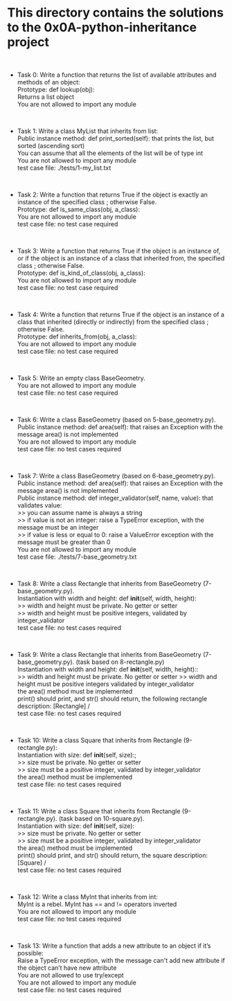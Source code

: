 # This directory contains the solutions to the 0x0A-python-inheritance project
<br>

* Task 0: Write a function that returns the list of available attributes and methods of an object: <br>
	Prototype: def lookup(obj): <br>
	Returns a list object <br>
	You are not allowed to import any module <br>
<br>

* Task 1: Write a class MyList that inherits from list: <br>
	Public instance method: def print_sorted(self): that prints the list, but sorted (ascending sort) <br>
	You can assume that all the elements of the list will be of type int <br>
	You are not allowed to import any module <br>
	test case file: ./tests/1-my_list.txt <br>
<br>

* Task 2: Write a function that returns True if the object is exactly an instance of the specified class ; otherwise False. <br>
	Prototype: def is_same_class(obj, a_class): <br>
	You are not allowed to import any module <br>
	test case file: no test case required <br>
<br>

* Task 3: Write a function that returns True if the object is an instance of, or if the object is an instance of a class that inherited from, the specified class ; otherwise False. <br>
	Prototype: def is_kind_of_class(obj, a_class): <br>
	You are not allowed to import any module <br>
	test case file: no test case required <br>
<br>

* Task 4: Write a function that returns True if the object is an instance of a class that inherited (directly or indirectly) from the specified class ; otherwise False. <br>
	Prototype: def inherits_from(obj, a_class): <br>
	You are not allowed to import any module <br>
	test case file: no test case required <br>
<br>

* Task 5: Write an empty class BaseGeometry. <br>
	You are not allowed to import any module <br>
	test case file: no test case required <br>
<br>

* Task 6: Write a class BaseGeometry (based on 5-base_geometry.py). <br>
	Public instance method: def area(self): that raises an Exception with the message area() is not implemented <br>
	You are not allowed to import any module <br>
	test case file: no test cases required <br>
<br>

* Task 7: Write a class BaseGeometry (based on 6-base_geometry.py). <br>
	Public instance method: def area(self): that raises an Exception with the message area() is not implemented <br>
	Public instance method: def integer_validator(self, name, value): that validates value: <br>
		>> you can assume name is always a string <br>
		>> if value is not an integer: raise a TypeError exception, with the message <name> must be an integer <br>
		>> if value is less or equal to 0: raise a ValueError exception with the message <name> must be greater than 0 <br>
	You are not allowed to import any module <br>
	test case file: ./tests/7-base_geometry.txt <br>
<br>

* Task 8: Write a class Rectangle that inherits from BaseGeometry (7-base_geometry.py). <br>
	Instantiation with width and height: def __init__(self, width, height): <br>
		>> width and height must be private. No getter or setter <br>
		>> width and height must be positive integers, validated by integer_validator <br>
	test case file: no test cases required <br>
<br>

* Task 9: Write a class Rectangle that inherits from BaseGeometry (7-base_geometry.py). (task based on 8-rectangle.py) <br>
	Instantiation with width and height: def __init__(self, width, height):: <br>
		>> width and height must be private. No getter or setter
		>> width and height must be positive integers validated by integer_validator <br>
	the area() method must be implemented <br>
	print() should print, and str() should return, the following rectangle description: [Rectangle] <width>/<height> <br>
	test case file: no test cases required <br>
<br>

* Task 10: Write a class Square that inherits from Rectangle (9-rectangle.py): <br>
	Instantiation with size: def __init__(self, size):; <br>
		>> size must be private. No getter or setter <br>
		>> size must be a positive integer, validated by integer_validator <br>
	the area() method must be implemented <br>
	test case file: no test cases required <br>
<br>

* Task 11: Write a class Square that inherits from Rectangle (9-rectangle.py). (task based on 10-square.py). <br>
	Instantiation with size: def __init__(self, size): <br>
		>> size must be private. No getter or setter <br>
		>> size must be a positive integer, validated by integer_validator <br>
	the area() method must be implemented <br>
	print() should print, and str() should return, the square description: [Square] <width>/<height> <br>
	test case file: no test cases required <br>
<br>

* Task 12: Write a class MyInt that inherits from int: <br>
	MyInt is a rebel. MyInt has == and != operators inverted <br>
	You are not allowed to import any module <br>
	test case file: no test cases required <br>
<br>

* Task 13: Write a function that adds a new attribute to an object if it’s possible: <br>
	Raise a TypeError exception, with the message can't add new attribute if the object can’t have new attribute <br>
	You are not allowed to use try/except <br>
	You are not allowed to import any module <br>
	test case file: no test cases required <br>
<br>
